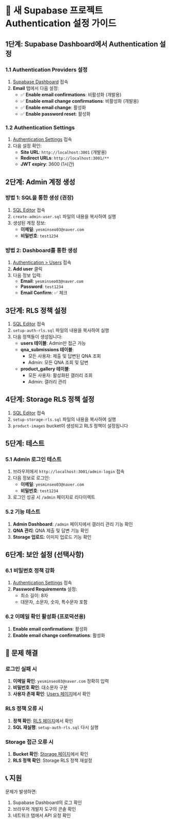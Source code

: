 # 🔐 새 Supabase 프로젝트 Authentication 설정 가이드

## 1단계: Supabase Dashboard에서 Authentication 설정

### 1.1 Authentication Providers 설정
1. [Supabase Dashboard](https://supabase.com/dashboard/project/cktutvtbfrdnxkopeodj/auth/providers) 접속
2. **Email** 탭에서 다음 설정:
   - ✅ **Enable email confirmations**: 비활성화 (개발용)
   - ✅ **Enable email change confirmations**: 비활성화 (개발용)
   - ✅ **Enable email change**: 활성화
   - ✅ **Enable password reset**: 활성화

### 1.2 Authentication Settings
1. [Authentication Settings](https://supabase.com/dashboard/project/cktutvtbfrdnxkopeodj/auth/settings) 접속
2. 다음 설정 확인:
   - **Site URL**: `http://localhost:3001` (개발용)
   - **Redirect URLs**: `http://localhost:3001/**`
   - **JWT expiry**: 3600 (1시간)

## 2단계: Admin 계정 생성

### 방법 1: SQL을 통한 생성 (권장)
1. [SQL Editor](https://supabase.com/dashboard/project/cktutvtbfrdnxkopeodj/sql) 접속
2. `create-admin-user.sql` 파일의 내용을 복사하여 실행
3. 생성된 계정 정보:
   - **이메일**: `yesminseo03@naver.com`
   - **비밀번호**: `test1234`

### 방법 2: Dashboard를 통한 생성
1. [Authentication > Users](https://supabase.com/dashboard/project/cktutvtbfrdnxkopeodj/auth/users) 접속
2. **Add user** 클릭
3. 다음 정보 입력:
   - **Email**: `yesminseo03@naver.com`
   - **Password**: `test1234`
   - **Email Confirm**: ✅ 체크

## 3단계: RLS 정책 설정

1. [SQL Editor](https://supabase.com/dashboard/project/cktutvtbfrdnxkopeodj/sql) 접속
2. `setup-auth-rls.sql` 파일의 내용을 복사하여 실행
3. 다음 정책들이 생성됩니다:
   - **users 테이블**: Admin만 접근 가능
   - **qna_submissions 테이블**: 
     - 모든 사용자: 제출 및 답변된 QNA 조회
     - Admin: 모든 QNA 조회 및 답변
   - **product_gallery 테이블**:
     - 모든 사용자: 활성화된 갤러리 조회
     - Admin: 갤러리 관리

## 4단계: Storage RLS 정책 설정

1. [SQL Editor](https://supabase.com/dashboard/project/cktutvtbfrdnxkopeodj/sql) 접속
2. `setup-storage-rls.sql` 파일의 내용을 복사하여 실행
3. `product-images` bucket이 생성되고 RLS 정책이 설정됩니다

## 5단계: 테스트

### 5.1 Admin 로그인 테스트
1. 브라우저에서 `http://localhost:3001/admin-login` 접속
2. 다음 정보로 로그인:
   - **이메일**: `yesminseo03@naver.com`
   - **비밀번호**: `test1234`
3. 로그인 성공 시 `/admin` 페이지로 리다이렉트

### 5.2 기능 테스트
1. **Admin Dashboard**: `/admin` 페이지에서 갤러리 관리 기능 확인
2. **QNA 관리**: QNA 제출 및 답변 기능 확인
3. **Storage 업로드**: 이미지 업로드 기능 확인

## 6단계: 보안 설정 (선택사항)

### 6.1 비밀번호 정책 강화
1. [Authentication Settings](https://supabase.com/dashboard/project/cktutvtbfrdnxkopeodj/auth/settings) 접속
2. **Password Requirements** 설정:
   - 최소 길이: 8자
   - 대문자, 소문자, 숫자, 특수문자 포함

### 6.2 이메일 확인 활성화 (프로덕션용)
1. **Enable email confirmations**: 활성화
2. **Enable email change confirmations**: 활성화

## 🔧 문제 해결

### 로그인 실패 시
1. **이메일 확인**: `yesminseo03@naver.com` 정확히 입력
2. **비밀번호 확인**: 대소문자 구분
3. **사용자 존재 확인**: [Users 페이지](https://supabase.com/dashboard/project/cktutvtbfrdnxkopeodj/auth/users)에서 확인

### RLS 정책 오류 시
1. **정책 확인**: [RLS 페이지](https://supabase.com/dashboard/project/cktutvtbfrdnxkopeodj/auth/policies)에서 확인
2. **SQL 재실행**: `setup-auth-rls.sql` 다시 실행

### Storage 접근 오류 시
1. **Bucket 확인**: [Storage 페이지](https://supabase.com/dashboard/project/cktutvtbfrdnxkopeodj/storage/buckets)에서 확인
2. **RLS 정책 확인**: Storage RLS 정책 재설정

## 📞 지원

문제가 발생하면:
1. Supabase Dashboard의 로그 확인
2. 브라우저 개발자 도구의 콘솔 확인
3. 네트워크 탭에서 API 요청 확인
